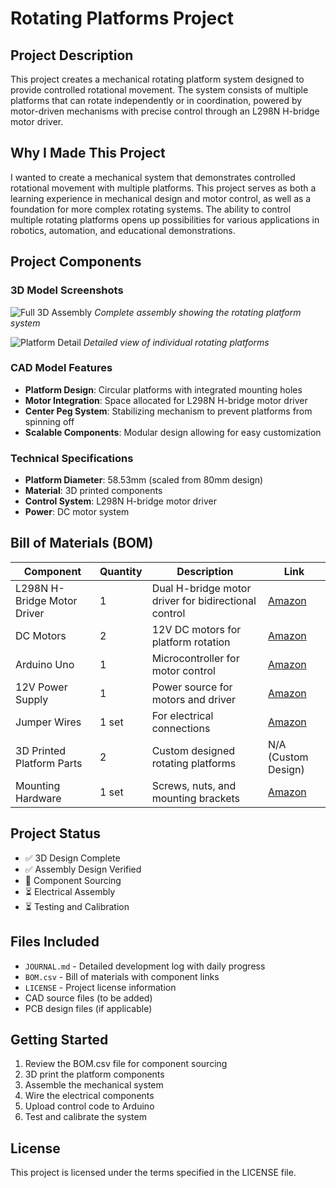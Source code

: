 # Rotating Platforms Project

## Project Description
This project creates a mechanical rotating platform system designed to provide controlled rotational movement. The system consists of multiple platforms that can rotate independently or in coordination, powered by motor-driven mechanisms with precise control through an L298N H-bridge motor driver.

## Why I Made This Project
I wanted to create a mechanical system that demonstrates controlled rotational movement with multiple platforms. This project serves as both a learning experience in mechanical design and motor control, as well as a foundation for more complex rotating systems. The ability to control multiple rotating platforms opens up possibilities for various applications in robotics, automation, and educational demonstrations.

## Project Components

### 3D Model Screenshots
![Full 3D Assembly](https://github.com/user-attachments/assets/a1fb50f3-7028-4a45-bc44-f274d637174f)
*Complete assembly showing the rotating platform system*

![Platform Detail](https://github.com/user-attachments/assets/8bf5a0f3-39f4-438a-85b1-ceb4d5e0e463)
*Detailed view of individual rotating platforms*

### CAD Model Features
- **Platform Design**: Circular platforms with integrated mounting holes
- **Motor Integration**: Space allocated for L298N H-bridge motor driver
- **Center Peg System**: Stabilizing mechanism to prevent platforms from spinning off
- **Scalable Components**: Modular design allowing for easy customization

### Technical Specifications
- **Platform Diameter**: 58.53mm (scaled from 80mm design)
- **Material**: 3D printed components
- **Control System**: L298N H-bridge motor driver
- **Power**: DC motor system

## Bill of Materials (BOM)

| Component | Quantity | Description | Link |
|-----------|----------|-------------|------|
| L298N H-Bridge Motor Driver | 1 | Dual H-bridge motor driver for bidirectional control | [Amazon](https://www.amazon.com/L298N-Stepper-Motor-Driver-Controller/dp/B014KMHSW6) |
| DC Motors | 2 | 12V DC motors for platform rotation | [Amazon](https://www.amazon.com/uxcell-DC12V-100RPM-Electric-Motor/dp/B00YFZJ3A0) |
| Arduino Uno | 1 | Microcontroller for motor control | [Amazon](https://www.amazon.com/Arduino-Uno-R3-Microcontroller-A000066/dp/B008GRTSV6) |
| 12V Power Supply | 1 | Power source for motors and driver | [Amazon](https://www.amazon.com/ALITOVE-Adapter-Transformer-100V-240V-Converter/dp/B01MZAXY8O) |
| Jumper Wires | 1 set | For electrical connections | [Amazon](https://www.amazon.com/120pcs-Breadboard-Jumper-Wire-Set/dp/B01L5ULRUA) |
| 3D Printed Platform Parts | 2 | Custom designed rotating platforms | N/A (Custom Design) |
| Mounting Hardware | 1 set | Screws, nuts, and mounting brackets | [Amazon](https://www.amazon.com/Assorted-Machine-Screws-Nuts-Washers/dp/B01N5IB20Q) |

## Project Status
- ✅ 3D Design Complete
- ✅ Assembly Design Verified
- 🔄 Component Sourcing
- ⏳ Electrical Assembly
- ⏳ Testing and Calibration

## Files Included
- `JOURNAL.md` - Detailed development log with daily progress
- `BOM.csv` - Bill of materials with component links
- `LICENSE` - Project license information
- CAD source files (to be added)
- PCB design files (if applicable)

## Getting Started
1. Review the BOM.csv file for component sourcing
2. 3D print the platform components
3. Assemble the mechanical system
4. Wire the electrical components
5. Upload control code to Arduino
6. Test and calibrate the system

## License
This project is licensed under the terms specified in the LICENSE file. 